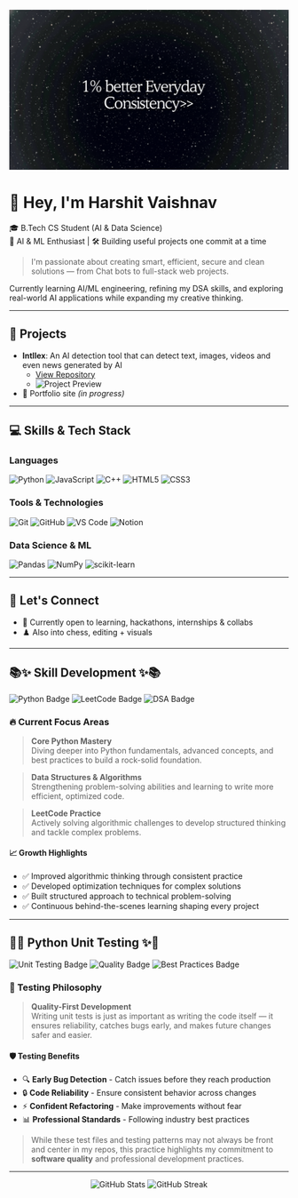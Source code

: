 ![Banner](/banner.jpg)

# 👋 Hey, I'm Harshit Vaishnav

🎓 B.Tech CS Student (AI & Data Science)  
🧠 AI & ML Enthusiast | 🛠️ Building useful projects one commit at a time

> I'm passionate about creating smart, efficient, secure and clean solutions — from Chat bots to full-stack web projects.

Currently learning AI/ML engineering, refining my DSA skills, and exploring real-world AI applications while expanding my creative thinking.

---

## 🚀 Projects

- **Intllex**: An AI detection tool that can detect text, images, videos and even news generated by AI
  - [View Repository](https://github.com/harshit0017pro/Intellex)
  - ![Project Preview](assets/intellex-preview.png) <!-- Add actual image in this path -->
- 💼 Portfolio site *(in progress)*

---

## 💻 Skills & Tech Stack

### Languages

![Python](https://img.shields.io/badge/Python-3776AB?style=for-the-badge&logo=python&logoColor=white)
![JavaScript](https://img.shields.io/badge/JavaScript-F7DF1E?style=for-the-badge&logo=javascript&logoColor=black)
![C++](https://img.shields.io/badge/C++-00599C?style=for-the-badge&logo=cplusplus&logoColor=white)
![HTML5](https://img.shields.io/badge/HTML5-E34F26?style=for-the-badge&logo=html5&logoColor=white)
![CSS3](https://img.shields.io/badge/CSS3-1572B6?style=for-the-badge&logo=css3&logoColor=white)

### Tools & Technologies

![Git](https://img.shields.io/badge/Git-F05032?style=for-the-badge&logo=git&logoColor=white)
![GitHub](https://img.shields.io/badge/GitHub-181717?style=for-the-badge&logo=github&logoColor=white)
![VS Code](https://img.shields.io/badge/VS_Code-007ACC?style=for-the-badge&logo=visualstudiocode&logoColor=white)
![Notion](https://img.shields.io/badge/Notion-000000?style=for-the-badge&logo=notion&logoColor=white)

### Data Science & ML

![Pandas](https://img.shields.io/badge/Pandas-150458?style=for-the-badge&logo=pandas&logoColor=white)
![NumPy](https://img.shields.io/badge/NumPy-013243?style=for-the-badge&logo=numpy&logoColor=white)
![scikit-learn](https://img.shields.io/badge/scikit--learn-F7931E?style=for-the-badge&logo=scikitlearn&logoColor=white)

---

## 💬 Let's Connect

- 🤝 Currently open to learning, hackathons, internships & collabs
- ♟️ Also into chess, editing + visuals

---

## 📚✨ Skill Development ✨📚

![Python Badge](https://img.shields.io/badge/Python-Advanced-3776AB?style=for-the-badge&logo=python&logoColor=white) ![LeetCode Badge](https://img.shields.io/badge/LeetCode-Problem_Solving-FFA116?style=for-the-badge&logo=leetcode&logoColor=black) ![DSA Badge](https://img.shields.io/badge/DSA-Learning-00C853?style=for-the-badge&logo=databricks&logoColor=white)

### 🔥 Current Focus Areas

> **Core Python Mastery**  
> Diving deeper into Python fundamentals, advanced concepts, and best practices to build a rock-solid foundation.

> **Data Structures & Algorithms**  
> Strengthening problem-solving abilities and learning to write more efficient, optimized code.

> **LeetCode Practice**  
> Actively solving algorithmic challenges to develop structured thinking and tackle complex problems.

#### 📈 Growth Highlights

- ✅ Improved algorithmic thinking through consistent practice
- ✅ Developed optimization techniques for complex solutions
- ✅ Built structured approach to technical problem-solving
- ✅ Continuous behind-the-scenes learning shaping every project

---

## 🧪✨ Python Unit Testing ✨🧪

![Unit Testing Badge](https://img.shields.io/badge/Unit_Testing-Professional-00599C?style=for-the-badge&logo=pytest&logoColor=white) ![Quality Badge](https://img.shields.io/badge/Code_Quality-High-success?style=for-the-badge&logo=codacy&logoColor=white) ![Best Practices Badge](https://img.shields.io/badge/Best_Practices-Committed-blueviolet?style=for-the-badge&logo=checkmarx&logoColor=white)

### 🎯 Testing Philosophy

> **Quality-First Development**  
> Writing unit tests is just as important as writing the code itself — it ensures reliability, catches bugs early, and makes future changes safer and easier.

#### 🛡️ Testing Benefits

- 🔍 **Early Bug Detection** - Catch issues before they reach production
- 🔒 **Code Reliability** - Ensure consistent behavior across changes
- ⚡ **Confident Refactoring** - Make improvements without fear
- 📊 **Professional Standards** - Following industry best practices

> While these test files and testing patterns may not always be front and center in my repos, this practice highlights my commitment to **software quality** and professional development practices.

---

<div align="center">
  <img src="https://github-readme-stats.vercel.app/api?username=harshit0017pro&show_icons=true&theme=radical" alt="GitHub Stats" />
  <img src="https://github-readme-streak-stats.herokuapp.com/?user=harshit0017pro&theme=radical" alt="GitHub Streak" />
</div>
